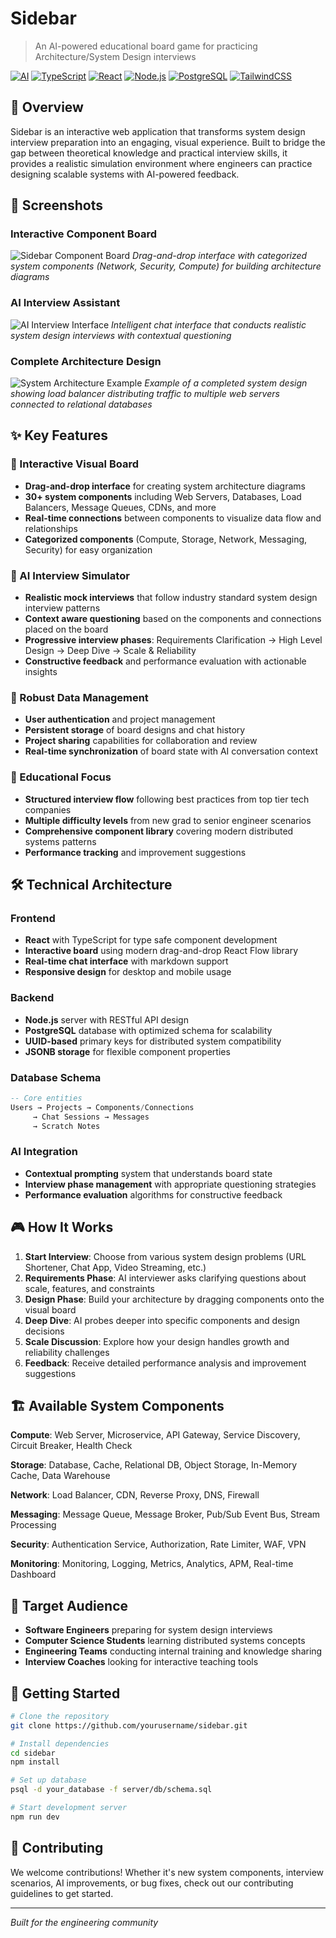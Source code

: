# Sidebar

> An AI-powered educational board game for practicing Architecture/System Design interviews

[![AI](https://img.shields.io/badge/AI_Powered-FF6B6B?style=for-the-badge&logo=openai&logoColor=white)](#)
[![TypeScript](https://img.shields.io/badge/TypeScript-007ACC?style=for-the-badge&logo=typescript&logoColor=white)](https://www.typescriptlang.org/)
[![React](https://img.shields.io/badge/React-20232A?style=for-the-badge&logo=react&logoColor=61DAFB)](https://reactjs.org/)
[![Node.js](https://img.shields.io/badge/Node.js-43853D?style=for-the-badge&logo=node.js&logoColor=white)](https://nodejs.org/)
[![PostgreSQL](https://img.shields.io/badge/PostgreSQL-316192?style=for-the-badge&logo=postgresql&logoColor=white)](https://www.postgresql.org/)
[![TailwindCSS](https://img.shields.io/badge/Tailwind_CSS-38B2AC?style=for-the-badge&logo=tailwind-css&logoColor=white)](https://tailwindcss.com/)

## 🚀 Overview

Sidebar is an interactive web application that transforms system design interview preparation into an engaging, visual experience. Built to bridge the gap between theoretical knowledge and practical interview skills, it provides a realistic simulation environment where engineers can practice designing scalable systems with AI-powered feedback.

## 📸 Screenshots

### Interactive Component Board

![Sidebar Component Board](screenshots/component-board.png)
_Drag-and-drop interface with categorized system components (Network, Security, Compute) for building architecture diagrams_

### AI Interview Assistant

![AI Interview Interface](screenshots/ai-interface.png)
_Intelligent chat interface that conducts realistic system design interviews with contextual questioning_

### Complete Architecture Design

![System Architecture Example](screenshots/architecture-example.png)
_Example of a completed system design showing load balancer distributing traffic to multiple web servers connected to relational databases_

## ✨ Key Features

### 🎨 Interactive Visual Board

- **Drag-and-drop interface** for creating system architecture diagrams
- **30+ system components** including Web Servers, Databases, Load Balancers, Message Queues, CDNs, and more
- **Real-time connections** between components to visualize data flow and relationships
- **Categorized components** (Compute, Storage, Network, Messaging, Security) for easy organization

### 🤖 AI Interview Simulator

- **Realistic mock interviews** that follow industry standard system design interview patterns
- **Context aware questioning** based on the components and connections placed on the board
- **Progressive interview phases**: Requirements Clarification → High Level Design → Deep Dive → Scale & Reliability
- **Constructive feedback** and performance evaluation with actionable insights

### 💾 Robust Data Management

- **User authentication** and project management
- **Persistent storage** of board designs and chat history
- **Project sharing** capabilities for collaboration and review
- **Real-time synchronization** of board state with AI conversation context

### 🎯 Educational Focus

- **Structured interview flow** following best practices from top tier tech companies
- **Multiple difficulty levels** from new grad to senior engineer scenarios
- **Comprehensive component library** covering modern distributed systems patterns
- **Performance tracking** and improvement suggestions

## 🛠️ Technical Architecture

### Frontend

- **React** with TypeScript for type safe component development
- **Interactive board** using modern drag-and-drop React Flow library
- **Real-time chat interface** with markdown support
- **Responsive design** for desktop and mobile usage

### Backend

- **Node.js** server with RESTful API design
- **PostgreSQL** database with optimized schema for scalability
- **UUID-based** primary keys for distributed system compatibility
- **JSONB storage** for flexible component properties

### Database Schema

```sql
-- Core entities
Users → Projects → Components/Connections
     → Chat Sessions → Messages
     → Scratch Notes
```

### AI Integration

- **Contextual prompting** system that understands board state
- **Interview phase management** with appropriate questioning strategies
- **Performance evaluation** algorithms for constructive feedback

## 🎮 How It Works

1. **Start Interview**: Choose from various system design problems (URL Shortener, Chat App, Video Streaming, etc.)
2. **Requirements Phase**: AI interviewer asks clarifying questions about scale, features, and constraints
3. **Design Phase**: Build your architecture by dragging components onto the visual board
4. **Deep Dive**: AI probes deeper into specific components and design decisions
5. **Scale Discussion**: Explore how your design handles growth and reliability challenges
6. **Feedback**: Receive detailed performance analysis and improvement suggestions

## 🏗️ Available System Components

**Compute**: Web Server, Microservice, API Gateway, Service Discovery, Circuit Breaker, Health Check

**Storage**: Database, Cache, Relational DB, Object Storage, In-Memory Cache, Data Warehouse

**Network**: Load Balancer, CDN, Reverse Proxy, DNS, Firewall

**Messaging**: Message Queue, Message Broker, Pub/Sub Event Bus, Stream Processing

**Security**: Authentication Service, Authorization, Rate Limiter, WAF, VPN

**Monitoring**: Monitoring, Logging, Metrics, Analytics, APM, Real-time Dashboard

## 🎯 Target Audience

- **Software Engineers** preparing for system design interviews
- **Computer Science Students** learning distributed systems concepts
- **Engineering Teams** conducting internal training and knowledge sharing
- **Interview Coaches** looking for interactive teaching tools

## 🚦 Getting Started

```bash
# Clone the repository
git clone https://github.com/yourusername/sidebar.git

# Install dependencies
cd sidebar
npm install

# Set up database
psql -d your_database -f server/db/schema.sql

# Start development server
npm run dev
```

## 🤝 Contributing

We welcome contributions! Whether it's new system components, interview scenarios, AI improvements, or bug fixes, check out our contributing guidelines to get started.

---

_Built for the engineering community_

